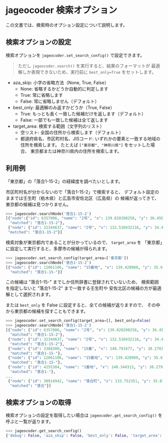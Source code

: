 # jageocoder 検索オプション

この文書では、検索時のオプション設定について説明します。

## 検索オプションの設定

検索オプションを `jageocoder.set_search_config()` で設定できます。

> ただし `jageocoder.search()` を実行すると、結果のフォーマットが
> 最適解しか表現できないため、実行前に `best_only=True` をセットします。

- aza_skip: 小字の省略方法（None, True, False）
    - None: 省略するかどうか自動的に判定します
    - True: 常に省略します
    - False: 常に省略しません（デフォルト）
- best_only: 最適解のみ返すかどうか（True, False）
    - True: もっとも長く一致した候補だけを返します（デフォルト）
    - False: 一部でも一致した候補は全て返します
- target_area: 検索する範囲（文字列のリスト）
    - 空リスト: 全国の住所から検索します（デフォルト）
    - 都道府県名、市区町村名、JISコード: いずれかの要素と一致する地域の住所を検索します。
    たとえば `["東京都", "神奈川県"]` をセットした場合、
    東京都または神奈川県内の住所を検索します。

## 利用例

「東京都」の「落合1-15-2」の経緯度を調べたいとします。

市区町村名が分からないので「落合1-15-2」で検索すると、
デフォルト設定のままでは壬生町（栃木県）と広島市安佐北区（広島県）の
候補が返ってきて、東京都の候補は見つかりません。

```python
>>> jageocoder.searchNode('落合1-15-2')
[{"node":{"id": 6357006, "name": "2号", "x": 139.820208258, "y": 36.450565089, "level": 8, "note": null, "fullname": ["栃木県", "下都賀郡", "壬生町", "落合", "一丁目", "15番", "2号"]},
  "matched": "落合1-15-2"},
 {"node": {"id": 32344637, "name": "2号", "x": 132.510432116, "y": 34.473211622, "level": 8, "note": null, "fullname": ["広島県", "広島市", "安佐北区", "落合", "一丁目", "15番", "2号"]},
 "matched": "落合1-15-2"}]
```

検索対象が東京都内であることが分かっているので、 `target_area` を
「東京都」に設定して実行すると、多摩市の候補が得られます。

```python
>>> jageocoder.set_search_config(target_area=['東京都'])
>>> jageocoder.searchNode('落合1-15-2')
[{"node": {"id": 12061106, "name": "15番地", "x": 139.428969, "y": 35.625779, "level": 7, "note": null, "fullname": ["東京都", "多摩市", "落合", "一丁目", "15番地"]},
  "matched": "落合1-15-"}]
```

この候補は "落合1-15-" までしか住所辞書に登録されていないため、
検索範囲を指定しないと "落合1-15-2" まで一致する壬生町や
安佐北区の候補の方が最適解として選択されます。

または `best_only` を False に設定すると、全ての候補が返りますので、
その中から東京都の候補を探すこともできます。

```python
>>> jageocoder.set_search_config(target_area=[], best_only=False)
>>> jageocoder.searchNode('落合1-15-2')
[{"node": {"id": 6357006, "name": "2号", "x": 139.820208258, "y": 36.450565089, "level": 8, "note": null, "fullname": ["栃木県", "下都賀郡", "壬生町", "落合", "一丁目", "15番", "2号"]},
  "matched": "落合1-15-2"},
 {"node": {"id": 32344637, "name": "2号", "x": 132.510432116, "y": 34.473211622, "level": 8, "note": null, "fullname": ["広島県", "広島市", "安佐北区", "落合", "一丁目", "15番", "2号"]},
  "matched": "落合1-15-2"},
 {"node": {"id": 3388380, "name": "15番", "x": 140.791677, "y": 38.270326, "level": 7, "note": null, "fullname": ["宮城県", "仙台市", "青葉区", "落合", "一丁目", "15番"]},
  "matched": "落合1-15-"},
 {"node": {"id": 12061106, "name": "15番地", "x": 139.428969, "y": 35.625779, "level": 7, "note": null, "fullname": ["東京都", "多摩市", "落合", "一丁目", "15番地"]},
  "matched": "落合1-15-"},
 {"node": {"id": 4255304, "name": "1番地", "x": 140.344313, "y": 38.27976, "level": 7, "note": null, "fullname": ["山形県", "山形市", "落合町", "1番地"]},
  "matched": "落合1-"},
...
 {"node": {"id": 30914942, "name": "落合町", "x": 133.752351, "y": 35.018191, "level": 3, "note": "jisx0402:33582", "fullname": ["岡山県", "真庭郡", "落合町"]},
  "matched": "落合"}]
```

## 検索オプションの取得

検索オプションの設定を取得したい場合は `jageocoder.get_search_config()` を
呼ぶと一覧が返ります。

```python
>>> jageocoder.get_search_config()
{'debug': False, 'aza_skip': False, 'best_only': False, 'target_area': []}
```
